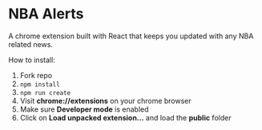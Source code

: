# NBA Alerts

A chrome extension built with React that keeps you updated with any NBA related news.

How to install:

1) Fork repo
2) ```npm install```
3) ```npm run create```
4) Visit **chrome://extensions** on your chrome browser
5)  Make sure **Developer mode** is enabled
6) Click on **Load unpacked extension...** and load the **public** folder
